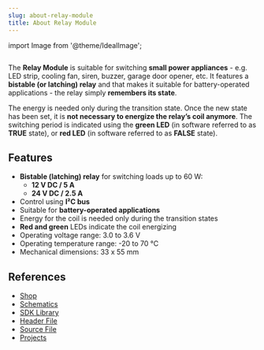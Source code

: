 ```yaml
---
slug: about-relay-module
title: About Relay Module
---
```

import Image from '@theme/IdealImage';

<div class="container">
  <div class="row">
    <div class="col col--4">
      <div><Image img={require('./1-wire-module.png')} /></div>
    </div>
    <div class="col col--6">
      <p>
        The <b>Relay Module</b> is suitable for switching <b>small power appliances</b> - e.g. LED strip, cooling fan, siren, buzzer, garage door opener, etc. It features a <b>bistable (or latching) relay</b> and that makes it suitable for battery-operated applications - the relay simply <b>remembers its state</b>.
      </p>
      <p>
        The energy is needed only during the transition state. Once the new state has been set, it is <b>not necessary to energize the relay’s coil anymore</b>. The switching period is indicated using the <b>green LED</b> (in software referred to as <b>TRUE</b> state), or <b>red LED</b> (in software referred to as <b>FALSE</b> state).
      </p>
    </div>
  </div>
</div>

## Features
- **Bistable (latching) relay** for switching loads up to 60 W:
  - **12 V DC / 5 A**
  - **24 V DC / 2.5 A**
- Control using **I²C bus**
- Suitable for **battery-operated applications**
- Energy for the coil is needed only during the transition states
- **Red and green** LEDs indicate the coil energizing
- Operating voltage range: 3.0 to 3.6 V
- Operating temperature range: -20 to 70 °C
- Mechanical dimensions: 33 x 55 mm

## References
- [Shop](https://shop.hardwario.com/relay-module/)
- [Schematics](https://github.com/hardwario/bc-hardware/tree/master/out/bc-module-relay)
- [SDK Library](https://sdk.hardwario.com/group__twr__module__relay)
- [Header File](https://github.com/hardwario/twr-sdk/blob/master/twr/inc/twr_module_relay.h)
- [Source File](https://github.com/hardwario/twr-sdk/blob/master/twr/src/twr_module_relay.c)
- [Projects](https://www.hackster.io/hardwario/projects?part_id=73841)
